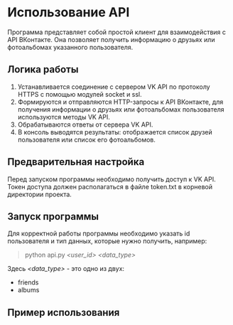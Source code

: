 # Использование API

Программа представляет собой простой клиент для взаимодействия с API ВКонтакте. Она позволяет получить информацию о друзьях или фотоальбомах указанного пользователя.

## Логика работы
1. Устанавливается соединение с сервером VK API по протоколу HTTPS с помощью модулей socket и ssl.
2. Формируются и отправляются HTTP-запросы к API ВКонтакте, для получения информации о друзьях или фотоальбомах пользователя используются методы VK API.
3. Обрабатываются ответы от сервера VK API.
4. В консоль выводятся результаты: отображается список друзей пользователя или список его фотоальбомов.

## Предварительная настройка
Перед запуском программы необходимо получить доступ к VK API. Токен доступа должен располагаться в файле token.txt в корневой директории проекта. 

## Запуск программы
Для корректной работы программы необходимо указать id пользователя и тип данных, которые нужно получить, например:
> python api.py *<user_id>* *<data_type>*

Здесь *<data_type>* - это одно из двух:
* friends
* albums

## Пример использования



